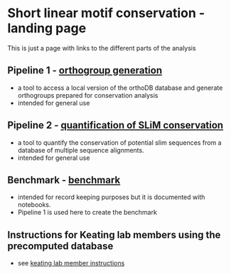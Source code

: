 # Short linear motif conservation - landing page

This is just a page with links to the different parts of the analysis

## Pipeline 1 - [orthogroup generation](https://github.com/jacksonh1/orthogroup_generation) 
- a tool to access a local version of the orthoDB database and generate orthogroups prepared for conservation analysis
- intended for general use

## Pipeline 2 - [quantification of SLiM conservation](https://github.com/jacksonh1/motif_conservation_in_IDRs)
- a tool to quantify the conservation of potential slim sequences from a database of multiple sequence alignments.
- intended for general use

## Benchmark - [benchmark](https://github.com/jacksonh1/slim_conservation_benchmark)
- intended for record keeping purposes but it is documented with notebooks. 
- Pipeline 1 is used here to create the benchmark

## Instructions for Keating lab members using the precomputed database
- see [keating lab member instructions](./shared_keating_lab_database_records/instructions_for_Keating_lab_members.md)
